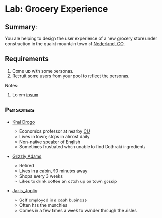 # Lab: Grocery Experience

## Summary: 

You are helping to design the user experience of a new grocery store under construction 
in the quaint mountain town of [Nederland, CO](https://en.wikipedia.org/wiki/Nederland,_Colorado). 


## Requirements
1. Come up with some personas.
2. Recruit some users from your pool to reflect the personas.

Notes:
1. Lorem [ipsum](https://example.com)




## Personas

* [Khal Drogo](https://en.wikipedia.org/wiki/List_of_A_Song_of_Ice_and_Fire_characters#Khal_Drogo) 
  - Economics professor at nearby [CU]()
  - Lives in town; stops in almost daily
  - Non-native speaker of English
  - Sometimes frustrated when unable to find Dothraki ingredients

* [Grizzly Adams](https://en.wikipedia.org/wiki/John_%22Grizzly%22_Adams)
  - Retired
  - Lives in a cabin, 90 minutes away
  - Shops every 3 weeks
  - Likes to drink coffee an catch up on town gossip

* [Janis_Joplin](https://en.wikipedia.org/wiki/Janis_Joplin)
  - Self employed in a cash business
  - Often has the munchies
  - Comes in a few times a week to wander through the aisles
